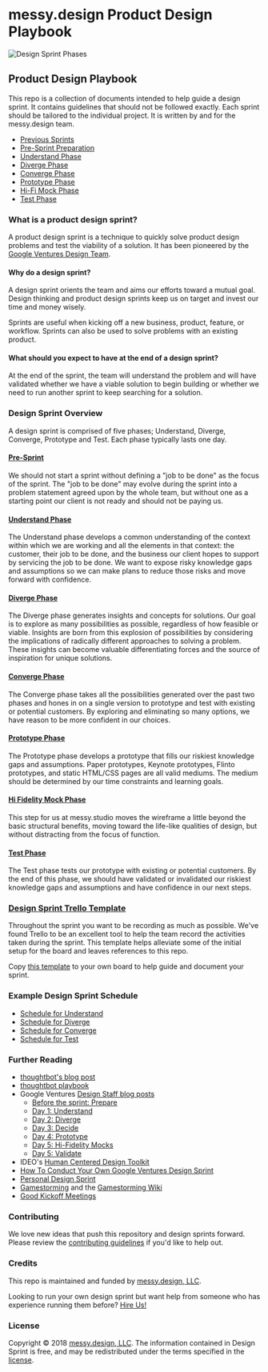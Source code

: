 # messy.design Product Design Playbook

![Design Sprint Phases](https://raw.githubusercontent.com/messydesign/design-sprint/master/images/phases.png)

## Product Design Playbook

This repo is a collection of documents intended to help guide a design sprint. It contains guidelines that should not be followed exactly. Each sprint should be tailored to the individual project. It is written by and for the messy.design team.

* [Previous Sprints](previous-sprints/)
* [Pre-Sprint Preparation](pre-sprint/)
* [Understand Phase](understand-gather-existing-knowledge-expose-assumptions-and-unknowns/)
* [Diverge Phase](diverge-illuminating-all-possible-paths/)
* [Converge Phase](converge-choose-the-right-path/)
* [Prototype Phase](prototype-quickly-build-the-right-path.md)
* [Hi-Fi Mock Phase](hi-fidelity-mocks-drill-down-the-details.md)
* [Test Phase](https://github.com/messydesign/design-sprint/tree/b40dd9aa407c1feb52da507f04d2ea242f7d6063/5-Test/README.md)

### What is a product design sprint?

A product design sprint is a technique to quickly solve product design problems and test the viability of a solution. It has been pioneered by the [Google Ventures Design Team](http://www.designstaff.org/articles/product-design-sprint-2012-10-02.html).

#### Why do a design sprint?

A design sprint orients the team and aims our efforts toward a mutual goal. Design thinking and product design sprints keep us on target and invest our time and money wisely.

Sprints are useful when kicking off a new business, product, feature, or workflow. Sprints can also be used to solve problems with an existing product.

#### What should you expect to have at the end of a design sprint?

At the end of the sprint, the team will understand the problem and will have validated whether we have a viable solution to begin building or whether we need to run another sprint to keep searching for a solution.

### Design Sprint Overview

A design sprint is comprised of five phases; Understand, Diverge, Converge, Prototype and Test. Each phase typically lasts one day.

#### [Pre-Sprint](pre-sprint/)

We should not start a sprint without defining a "job to be done" as the focus of the sprint. The "job to be done" may evolve during the sprint into a problem statement agreed upon by the whole team, but without one as a starting point our client is not ready and should not be paying us.

#### [Understand Phase](understand-gather-existing-knowledge-expose-assumptions-and-unknowns/)

The Understand phase develops a common understanding of the context within which we are working and all the elements in that context: the customer, their job to be done, and the business our client hopes to support by servicing the job to be done. We want to expose risky knowledge gaps and assumptions so we can make plans to reduce those risks and move forward with confidence.

#### [Diverge Phase](diverge-illuminating-all-possible-paths/)

The Diverge phase generates insights and concepts for solutions. Our goal is to explore as many possibilities as possible, regardless of how feasible or viable. Insights are born from this explosion of possibilities by considering the implications of radically different approaches to solving a problem. These insights can become valuable differentiating forces and the source of inspiration for unique solutions.

#### [Converge Phase](converge-choose-the-right-path/)

The Converge phase takes all the possibilities generated over the past two phases and hones in on a single version to prototype and test with existing or potential customers. By exploring and eliminating so many options, we have reason to be more confident in our choices.

#### [Prototype Phase](prototype-quickly-build-the-right-path.md)

The Prototype phase develops a prototype that fills our riskiest knowledge gaps and assumptions. Paper prototypes, Keynote prototypes, Flinto prototypes, and static HTML/CSS pages are all valid mediums. The medium should be determined by our time constraints and learning goals.

#### [Hi Fidelity Mock Phase](hi-fidelity-mocks-drill-down-the-details.md)

This step for us at messy.studio moves the wireframe a little beyond the basic structural benefits, moving toward the life-like qualities of design, but without distracting from the focus of function.

#### [Test Phase](test-and-learn-test-the-right-path/)

The Test phase tests our prototype with existing or potential customers. By the end of this phase, we should have validated or invalidated our riskiest knowledge gaps and assumptions and have confidence in our next steps.

### [Design Sprint Trello Template](https://trello.com/b/c5xQNd8X/design-sprint-process)

Throughout the sprint you want to be recording as much as possible. We've found Trello to be an excellent tool to help the team record the activities taken during the sprint. This template helps alleviate some of the initial setup for the board and leaves references to this repo.

Copy [this template](https://trello.com/b/c5xQNd8X/design-sprint-process) to your own board to help guide and document your sprint.

### Example Design Sprint Schedule

* [Schedule for Understand](understand-gather-existing-knowledge-expose-assumptions-and-unknowns/example-schedule-for-understand.md)
* [Schedule for Diverge](diverge-illuminating-all-possible-paths/example-schedule-for-diverge.md)
* [Schedule for Converge](converge-choose-the-right-path/example-schedule-for-converge.md)
* [Schedule for Test](https://github.com/messydesign/design-sprint/tree/b40dd9aa407c1feb52da507f04d2ea242f7d6063/5-Test/Schedule.md)

### Further Reading

* [thoughtbot's blog post](http://robots.thoughtbot.com/the-product-design-sprint)
* [thoughtbot playbook](https://thoughtbot.com/playbook/product-design-sprint/introduction)
* Google Ventures [Design Staff blog posts](http://www.designstaff.org/articles/product-design-sprint-2012-10-02.html)
  * [Before the sprint: Prepare](http://www.designstaff.org/articles/product-design-sprint-2-2012-10-09.html)
  * [Day 1: Understand](http://www.designstaff.org/articles/product-design-sprint-day-1-understand-2012-10-16.html)
  * [Day 2: Diverge](http://www.designstaff.org/articles/product-design-sprint-day-2-diverge-2012-10-26.html)
  * [Day 3: Decide](http://www.designstaff.org/articles/product-design-sprint-day-3-decide-2012-11-20.html)
  * [Day 4: Prototype](http://www.designstaff.org/articles/product-design-sprint-day-4-prototype-2013-01-07.html)
  * [Day 5: Hi-Fidelity Mocks](http://steadfastcreative.com/low-fidelity-vs-high-fidelity-wireframes/)
  * [Day 5: Validate](http://www.designstaff.org/articles/product-design-sprint-day-5-validate-2013-03-07.html)
* IDEO's [Human Centered Design Toolkit](http://www.ideo.com/work/human-centered-design-toolkit/)
* [How To Conduct Your Own Google Ventures Design Sprint](http://www.fastcodesign.com/1672887/how-to-conduct-your-own-google-design-sprint)
* [Personal Design Sprint](http://franciscortez.com/design-sprint/)
* [Gamestorming](http://www.amazon.com/Gamestorming-Playbook-Innovators-Rulebreakers-Changemakers/dp/0596804172) and the [Gamestorming Wiki](http://www.gamestorming.com/the-wiki/)
* [Good Kickoff Meetings](http://goodkickoffmeetings.com/)

### Contributing

We love new ideas that push this repository and design sprints forward. Please review the [contributing guidelines](contributing.md) if you'd like to help out.

### Credits

This repo is maintained and funded by [messy.design, LLC](http://messy.design).

Looking to run your own design sprint but want help from someone who has experience running them before? [Hire Us!](http://http://messy.design/#contact)

### License

Copyright © 2018 [messy.design, LLC](http://messy.design). The information contained in Design Sprint is free, and may be redistributed under the terms specified in the [license]().

